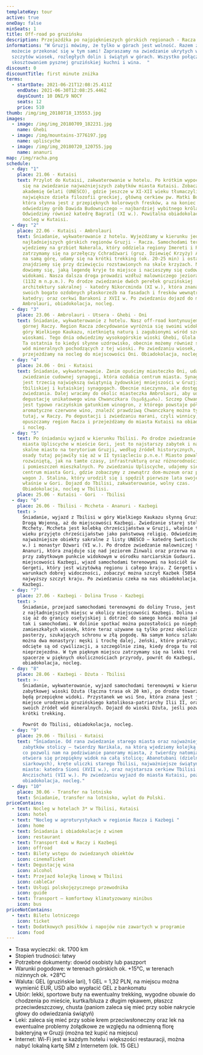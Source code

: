 ```yaml
---
templateKey: tour
active: true
oneDay: false
minSeats: 1
title: Off-road po gruzińsku
description: Przejażdżka po najpięknieszych górskich regionach - Racza i Chewi
informations: "W Gruzji mówimy, że tylko w górach jest wolność. Razem z nami
  możecie przekonać się w tym sami! Zapraszamy na zwiedzanie ukrytych wśród
  szczytów wiosek, rozległych dolin i świątyń w górach. Wszystko połączone z
  skosztowaniem pysznej gruzińskiej kuchni i wina.  "
discount: 0
discountTitle: first minute zniżka
terms:
  - startDate: 2021-06-21T12:08:25.411Z
    endDate: 2021-06-30T12:08:25.446Z
    daysCount: 10 DNI/9 NOCY
    seats: 12
    price: 510
thumb: /img/img_20180718_135553.jpg
images:
  - image: /img/img_20180709_182231.jpg
    name: Ghebi
  - image: /img/mountains-3776197.jpg
    name: upliscyche
  - image: /img/img_20180720_120755.jpg
    name: ananuri
map: /img/racha.png
schedule:
  - day: "1"
    place: 21.06 - Kutaisi
    text: Przylot do Kutaisi, zakwaterowanie w hotelu. Po krótkim wypoczynku udajemy
      się na zwiedzanie najważniejszych zabytków miasta Kutaisi. Zobaczymy
      akademię Gelati (UNESCO), gdzie jeszcze w XI-XII wieku tłumaczyli
      największe dzieła filozofii greckiej, główną cerkiew pw. Matki Boskiej,
      która słynna jest z przepięknych kolorowych fresków, a na koniec
      odwiedzimy grób Dawida Budowniczego – najbardziej wybitnego króla Gruzji.
      Odwiedzimy również katedrę Bagrati (XI w.). Powitalna obiadokolacja i
      nocleg w Kutaisi.
  - day: "2"
    place: 22.06 - Kutaisi - Ambrolauri
    text: Śniadanie, wykwaterowanie z hotelu. Wyjeżdżamy w kierunku jednego z
      najładniejszych górskich regionów Gruzji - Racza. Samochodami terenowymi
      wjedziemy na grzbiet Nakerala, który oddziela regiony Imereti i Racza i
      zatrzymamy się na przełęczy Cchradżwari (gruz. Dziewięć Krzyży) Aby dojść
      na samą górę, udamy się na krótki trekking (ok. 20-25 min) i ostatecznie
      znajdziemy się przy dziewięciu rozstawionych na skale krzyżach. Na miejscu
      dowiemy się, jaką legendę kryje to miejsce i nacieszymy się cudownymi
      widokami. Nasza dalsza droga prowadzi wzdłuż malowniczego jeziora Szaori
      (1132 m n.p.m.). Po drodze zwiedzanie dwóch perełek gruzińskiej
      architektury sakralnej - katedry Nikorcminda (XI w.), która znana jest ze
      swoich bogato ozdobnych płaskorzeźb na fasadach i fresków wewnątrz
      katedry; oraz cerkwi Barakoni z XVII w. Po zwiedzaniu dojazd do miasteczka
      Ambrolauri, obiadokolacja, nocleg.
  - day: "3"
    place: 23.06 - Ambrolauri - Utsera - Ghebi - Oni
    text: Śniadanie, wykwaterowanie z hotelu. Nasz off-road kontynuujemy w kierunku
      górnej Raczy. Region Racza zdecydowanie wyróżnia się swoimi widokami na
      góry Wielkiego Kaukazu, nietkniętą naturą i zagubionymi wśród szczytów
      wioskami. Tego dnia odwiedzimy wysokogórskie wioski Ghebi, Glola i Utsera.
      Ta ostatnia to kiedyś słynne uzdrowisko, obecnie możemy również skosztować
      wód mineralnych pochodzących z tej wioski. Po zwiedzaniu wiosek,
      przejeżdżamy na nocleg do miejscowości Oni. Obiadokolacja, nocleg.
  - day: "4"
    place: 24.06 - Oni - Kutaisi
    text: Śniadanie, wykwaterowanie. Zanim opuścimy miasteczko Oni, udamy się na
      zwiedzanie cudownej synagogi, która ozdabia centrum miasta. Synagoga w Oni
      jest trzecią największą świątynią żydowskiej mniejszości w Gruzji, tuż po
      tbiliskiej i kutaiskiej synagogach. Obecnie nieczynna, ale dostępna do
      zwiedzania. Dalej wracamy do okolic miasteczka Ambrolauri, aby udać się ma
      degustację unikatowego wina Chwanczkara (ხვანჭკარა). Szczep Chwanczkara
      jest typowo raczyńskim gatunkiem winogron, z którego powstaje półsłodkie
      aromatyczne czerwone wino, znaleźć prawdziwą Chwanczkarę można tylko
      tutaj, w Raczy. Po degustacji i zwiedzaniu marani, czyli winnicy,
      opuszczamy region Racza i przejeżdżamy do miasta Kutaisi na obiadokolację
      i nocleg.
  - day: "5"
    text: Po śniadaniu wyjazd w kierunku Tbilisi. Po drodze zwiedzanie skalnego
      miasta Upliscyche w mieście Gori, jest to najstarszy zabytek i najstarsze
      skalne miasto na terytorium Gruzji, według źródeł historycznych, pierwsze
      osady tutaj pojawiły się aż w II tysiącleciu p.n.e.! Miasto powala
      rozwiniętą, jak na tamte czasy, infrastrukturą oraz różnorodnością jaskiń
      i pomieszczeń mieszkalnych. Po zwiedzaniu Upliscyche, udajemy się do
      centrum miasta Gori, gdzie zobaczymy z zewnątrz dom-muzeum oraz pancerny
      wagon J. Stalina, który urodził się i spędził pierwsze lata swojego życia
      właśnie w Gori. Dojazd do Tbilisi, zakwaterowanie, wolny czas.
      Obiadokolacja, nocleg w Tbilisi.
    place: 25.06 - Kutaisi - Gori  - Tbilisi
  - day: "6"
    place: 26.06 - Tbilisi - Mccheta - Ananuri - Kazbegi
    text: >
      Śniadanie, wyjazd z Tbilisi w góry Wielkiego Kaukazu słynną Gruzińską
      Drogą Wojenną, aż do miejscowości Kazbegi. Zwiedzanie starej stolicy
      Mcchety. Mccheta jest kolebką chrześcijaństwa w Gruzji, właśnie tu w IV
      wieku przyjęto chrześcijaństwo jako państwową religię. Odwiedzimy
      najważniejsze obiekty sakralne z listy UNESCO – katedrę Sweticchoweli (XI
      w.) i monastyr Dżwari (VI w.). Po drodze zwiedzanie malowniczej twierdzy
      Ananuri, która znajduje się nad jeziorem Żinwali oraz przerwa na zdjęcia
      przy zabytkowym punkcie widokowym w ośrodku narciarskim Gudauri. Dojazd do
      miejscowości Kazbegi, wjazd samochodami terenowymi na kościół św. Trójcy
      Gergeti, który jest wizytówką regionu i całego kraju. Z Gergeti w
      warunkach dobrej widoczności, zobaczyć można szczyt Kazbek (5054 m), drugi
      najwyższy szczyt kraju. Po zwiedzaniu czeka na nas obiadokolacja, nocleg w
      Kazbegi.
  - day: "7"
    place: 27.06 - Kazbegi - Dolina Truso - Kazbegi
    text: >
      Śniadanie, przejazd samochodami terenowymi do doliny Truso, jest to jedno
      z najładniejszych miejsc w okolicy miejscowości Kazbegi. Dolina ciągnie
      się aż do granicy osetyjskiej i dotrzeć do samego końca można jak pieszo,
      tak i samochodami. W dolinie spotkać można pozostałości po niegdyś
      zamieszkałych wiosek, które teraz używane są tylko przez okolicznych
      pasterzy, szukających schronu w złą pogodę. Na samym końcu szlaku zobaczyć
      można dwa monastyry: męski i trochę dalej, żeński, które praktycznie
      odcięte są od cywilizacji, a szczególnie zimą, kiedy droga tu robi się
      nieprzejezdna. W tym pięknym miejscu zatrzymamy się na lekki trekking. Po
      spacerze w pięknych okolicznościach przyrody, powrót do Kazbegi,
      obiadokolacja, nocleg.
  - day: "8"
    place: 28.06 - Kazbegi - Dżuta - Tbilisi
    text: >-
      Śniadanie, wykwaterowanie, wyjazd samochodami terenowymi w kierunku
      zabytkowej wioski Dżuta (łączna trasa ok 20 km), po drodze towarzyszyć nam
      będą przepiękne widoki. Przystanek we wsi Sno, która znana jest jako
      miejsce urodzenia gruzińskiego katolikosa-patriarchy Ilii II, oraz ze
      swoich źródeł wód mineralnych. Dojazd do wioski Dżuta, jeśli pozwoli czas,
      krótki trekking. 

      Powrót do Tbilisi, obiadokolacja, nocleg.
  - day: "9"
    place: 29.06 - Tbilisi - Kutaisi
    text: "Śniadanie. Od rana zwiedzanie starego miasta oraz najważniejszych
      zabytków stolicy – twierdzy Narikala, na którą wjedziemy kolejką linową,
      co pozwoli nam na podziwianie panoramy miasta, z twierdzy natomiast
      otwiera się przepiękny widok na całą stolicę; Abanotubani (dzielnica łaźni
      siarkowych), kręte uliczki starego Tbilisi, najważniejsze świątynie
      miasta: katedra Sioni (XVII w.), oraz najstarsza cerkiew Tbilisi –
      Anczischati (VII w.). Po zwiedzaniu wyjazd do miasta Kutaisi, pożegnalna
      obiadokolacja, nocleg."
  - day: "10"
    place: 30.06 - Transfer na lotnisko
    text: Śniadanie, transfer na lotnisko, wylot do Polski.
priceContains:
  - text: Nocleg w hotelach 3* w Tbilisi, Kutaisi
    icon: hotel
  - text: "Nocleg w agroturystykach w regionie Racza i Kazbegi "
    icon: home
  - text: Śniadania i obiadokolacje z winem
    icon: restaurant
  - text: Transport 4x4 w Raczy i Kazbegi
    icon: offroad
  - text: Bilety wstępu do zwiedzanych obiektów
    icon: cinemaTicket
  - text: Degustację wina
    icon: alcohol
  - text: Przejazd kolejką linową w Tbilisi
    icon: cableCar
  - text: Usługi polskojęzycznego przewodnika
    icon: guide
  - text: Transport – komfortowy klimatyzowany minibus
    icon: bus
priceNotContains:
  - text: Biletu lotniczego
    icon: ticket
  - text: Dodatkowych posiłków i napojów nie zawartych w programie
    icon: food
---
```

* Trasa wycieczki: ok. 1700 km
* Stopień trudności: łatwy
* Potrzebne dokumenty: dowód osobisty lub paszport
* Warunki pogodowe: w terenach górskich ok. +15°C, w terenach nizinnych ok. +28°C
* Waluta: GEL (gruzińskie lari), 1 GEL = 1,32 PLN, na miejscu można wymienić EUR, USD albo wypłacić GEL z bankomatu
* Ubiór: lekki, sportowe buty na ewentualny trekking, wygodne obuwie do chodzenia po mieście, kurtka/bluza z długim rękawem, płaszcz przeciwdeszczowy, chusta (paniom zaleca się mieć przy sobie nakrycie głowy do odwiedzania świątyń)
* Leki: zaleca się mieć przy sobie krem przeciwsłoneczny oraz lek na ewentualne problemy żołądkowe ze względu na odmienną florę bakteryjną w Gruzji (można też kupić na miejscu)
* Internet: Wi-Fi jest w każdym hotelu i większości restauracji, można nabyć lokalną kartę SIM z Internetem (ok. 15 GEL)